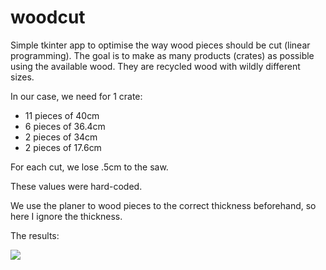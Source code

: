 # woodcut

Simple tkinter app to optimise the way wood pieces should be cut (linear programming). The goal is to make as many products (crates) as possible using the available wood. They are recycled wood with wildly different sizes.

In our case, we need for 1 crate:
 - 11 pieces of 40cm
 - 6 pieces of 36.4cm
 - 2 pieces of 34cm
 - 2 pieces of 17.6cm
 
For each cut, we lose .5cm to the saw.

These values were hard-coded.

We use the planer to wood pieces to the correct thickness beforehand, so here I ignore the thickness.

The results:

![](https://i.imgur.com/Jj7iCFx.jpeg)




